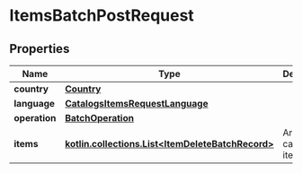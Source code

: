 
# ItemsBatchPostRequest

## Properties
| Name | Type | Description | Notes |
| ------------ | ------------- | ------------- | ------------- |
| **country** | [**Country**](Country.md) |  |  |
| **language** | [**CatalogsItemsRequestLanguage**](CatalogsItemsRequestLanguage.md) |  |  |
| **operation** | [**BatchOperation**](BatchOperation.md) |  |  |
| **items** | [**kotlin.collections.List&lt;ItemDeleteBatchRecord&gt;**](ItemDeleteBatchRecord.md) | Array with catalogs items |  |



